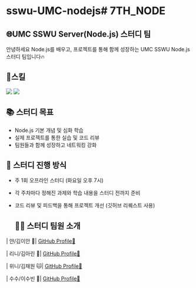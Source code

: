 # sswu-UMC-nodejs# 7TH_NODE

## 🌐UMC SSWU Server(Node.js) 스터디 팀

안녕하세요 Node.js를 배우고, 프로젝트를 통해 함께 성장하는 UMC SSWU Node.js 스터디 팀입니다🔥


## 🌟스킬
<img src="https://img.shields.io/badge/Node.js-339933?style=flat-square&logo=Node.js&logoColor=white"/> <img src="https://img.shields.io/badge/MySQL-4479A1?style=flat-square&logo=MySQL&logoColor=white"/>



## 📚 스터디 목표

- Node.js 기본 개념 및 심화 학습
- 실제 프로젝트를 통한 실습 및 코드 리뷰
- 팀원들과 함께 성장하고 네트워킹 강화


## 🚀 스터디 진행 방식

- 주 1회 오프라인 스터디 (화요일 오후 7시)
- 각 주차마다 정해진 과제와 학습 내용을 스터디 전까지 준비
- 코드 리뷰 및 피드백을 통해 프로젝트 개선 (깃허브 리퀘스트 사용)


  ## 👨‍💻 스터디 팀원 소개
  
| 얀/김이안   🫥| [GitHub Profile🔗](https://github.com/2anizirong) 

| 리니/김아린 💫| [GitHub Profile🔗](https://github.com/alynn520) 

| 위니/김채원 🐱| [GitHub Profile🔗](https://github.com/username) 

| 수수/이수빈 🙈| [GitHub Profile🔗](https://github.com/soobin0910) 
